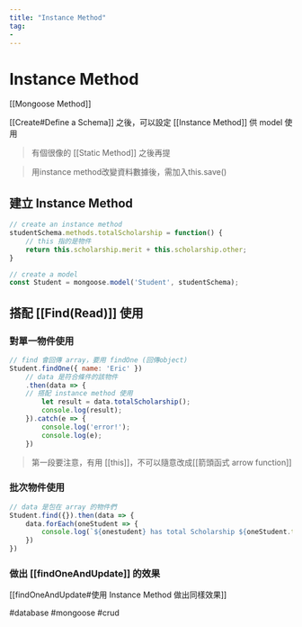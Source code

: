 ```yaml
---
title: "Instance Method"
tag: 
- 
---
```

# Instance Method
[[Mongoose Method]]

[[Create#Define a Schema]] 之後，可以設定 [[Instance Method]] 供 model 使用

>有個很像的 [[Static Method]] 之後再提

>用instance method改變資料數據後，需加入this.save()
## 建立 Instance Method
```js
// create an instance method
studentSchema.methods.totalScholarship = function() {
	// this 指的是物件
	return this.scholarship.merit + this.scholarship.other;
}

// create a model
const Student = mongoose.model('Student', studentSchema);
```
## 搭配 [[Find(Read)]] 使用
### 對單一物件使用
```js
// find 會回傳 array，要用 findOne (回傳object)
Student.findOne({ name: 'Eric' })	
	// data 是符合條件的該物件
	.then(data => {	
	// 搭配 instance method 使用 
		let result = data.totalScholarship();
		console.log(result);
	}).catch(e => {
		console.log('error!');
		console.log(e);
	})
```
> 第一段要注意，有用 [[this]]，不可以隨意改成[[箭頭函式 arrow function]]
### 批次物件使用
```js
// data 是包在 array 的物件們
Student.find({}).then(data => {
	data.forEach(oneStudent => {
		console.log(`${onestudent} has total Scholarship ${oneStudent.totalScholarship}).`
	})
})
```
### 做出 [[findOneAndUpdate]] 的效果
[[findOneAndUpdate#使用 Instance Method 做出同樣效果]]


#database #mongoose #crud 